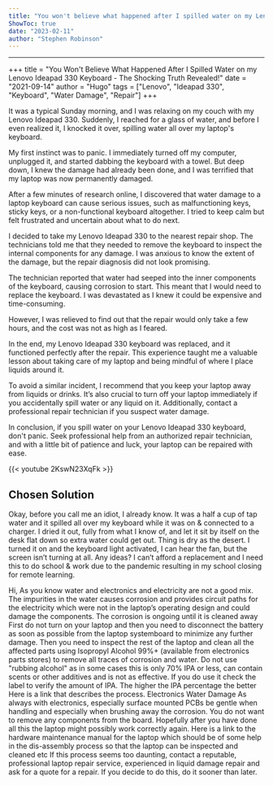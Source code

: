 ```yaml
---
title: "You won't believe what happened after I spilled water on my Lenovo Ideapad 330 keyboard - the shocking truth revealed!"
ShowToc: true 
date: "2023-02-11"
author: "Stephen Robinson"
---
```

*****
+++
title = "You Won't Believe What Happened After I Spilled Water on my Lenovo Ideapad 330 Keyboard - The Shocking Truth Revealed!"
date = "2021-09-14"
author = "Hugo"
tags = ["Lenovo", "Ideapad 330", "Keyboard", "Water Damage", "Repair"]
+++

It was a typical Sunday morning, and I was relaxing on my couch with my Lenovo Ideapad 330. Suddenly, I reached for a glass of water, and before I even realized it, I knocked it over, spilling water all over my laptop's keyboard. 

My first instinct was to panic. I immediately turned off my computer, unplugged it, and started dabbing the keyboard with a towel. But deep down, I knew the damage had already been done, and I was terrified that my laptop was now permanently damaged.

After a few minutes of research online, I discovered that water damage to a laptop keyboard can cause serious issues, such as malfunctioning keys, sticky keys, or a non-functional keyboard altogether. I tried to keep calm but felt frustrated and uncertain about what to do next.

I decided to take my Lenovo Ideapad 330 to the nearest repair shop. The technicians told me that they needed to remove the keyboard to inspect the internal components for any damage. I was anxious to know the extent of the damage, but the repair diagnosis did not look promising.

The technician reported that water had seeped into the inner components of the keyboard, causing corrosion to start. This meant that I would need to replace the keyboard. I was devastated as I knew it could be expensive and time-consuming.

However, I was relieved to find out that the repair would only take a few hours, and the cost was not as high as I feared.

In the end, my Lenovo Ideapad 330 keyboard was replaced, and it functioned perfectly after the repair. This experience taught me a valuable lesson about taking care of my laptop and being mindful of where I place liquids around it.

To avoid a similar incident, I recommend that you keep your laptop away from liquids or drinks. It’s also crucial to turn off your laptop immediately if you accidentally spill water or any liquid on it. Additionally, contact a professional repair technician if you suspect water damage.

In conclusion, if you spill water on your Lenovo Ideapad 330 keyboard, don't panic. Seek professional help from an authorized repair technician, and with a little bit of patience and luck, your laptop can be repaired with ease.

{{< youtube 2KswN23XqFk >}} 



## Chosen Solution
 Okay, before you call me an idiot, I already know.
It was a half a cup of tap water and it spilled all over my keyboard while it was on & connected to a charger.
I dried it out, fully from what I know of, and let it sit by itself on the desk flat down so extra water could get out. Thing is dry as the desert. I turned it on and the keyboard light activated, I can hear the fan,  but the screen isn’t turning at all. Any ideas? I can’t afford a replacement and I need this to do school & work due to the pandemic resulting in my school closing for remote learning.

 Hi,
As you know water and electronics and electricity are not a good mix.
The impurities in the water causes corrosion and provides circuit paths for the electricity which were not in the laptop’s operating design and could damage the components.
The corrosion is ongoing until it is cleaned away
First do not turn on your laptop and then you need to disconnect the battery as soon as possible from the laptop systemboard to minimize any further damage.
Then you need to inspect the rest of the laptop and  clean all the affected parts using Isopropyl Alcohol 99%+ (available from electronics parts stores) to remove all traces of corrosion and water. Do not use "rubbing alcohol" as in some cases this is only 70% IPA or less, can contain scents or other additives and is not as effective. If you do use it check the label to verify the  amount of IPA. The higher the IPA percentage the better
Here is a link that describes the process.
Electronics Water Damage
As always with electronics, especially surface mounted PCBs be gentle when handling and especially when brushing away the corrosion. You do not want to remove any components from the board.
Hopefully after you have done all this the laptop might possibly work correctly again.
Here is a link to the hardware maintenance manual for the laptop which should be of some help in the dis-assembly process so that the laptop can be inspected and cleaned etc
If this process seems too daunting, contact a reputable, professional laptop repair service, experienced in liquid damage repair and ask for a quote for a repair. If you decide to do this, do it sooner than later.




